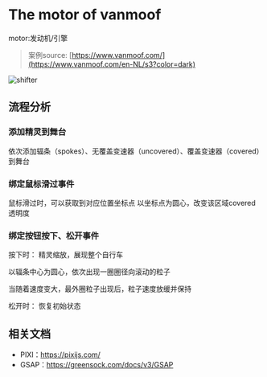 # The motor of vanmoof
motor:发动机/引擎

> 案例source: [https://www.vanmoof.com/](https://www.vanmoof.com/en-NL/s3?color=dark)


![shifter](https://vanmoof-website-cdn.s3.eu-central-1.amazonaws.com/v1/assets/placeholders/s3/e-shifter.jpg)

## 流程分析

### 添加精灵到舞台

依次添加辐条（spokes）、无覆盖变速器（uncovered）、覆盖变速器（covered）到舞台

### 绑定鼠标滑过事件

鼠标滑过时，可以获取到对应位置坐标点
以坐标点为圆心，改变该区域covered透明度

### 绑定按钮按下、松开事件

按下时：
精灵缩放，展现整个自行车

以辐条中心为圆心，依次出现一圈圈径向滚动的粒子

当随着速度变大，最外圈粒子出现后，粒子速度放缓并保持

松开时：
恢复初始状态

## 相关文档
- PIXI：https://pixijs.com/
- GSAP：https://greensock.com/docs/v3/GSAP
